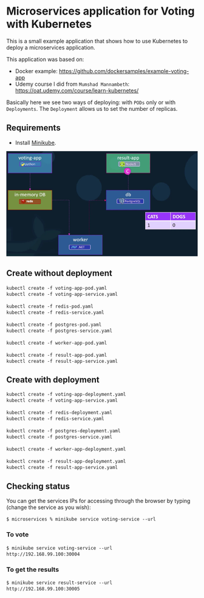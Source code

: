 # Microservices application for Voting with Kubernetes

This is a small example application that shows how to use Kubernetes to deploy a microservices application.

This application was based on: 

- Docker example: https://github.com/dockersamples/example-voting-app
- Udemy course I did from `Mumshad Mannambeth`: https://oat.udemy.com/course/learn-kubernetes/

Basically here we see two ways of deploying: with `PODs` only or with `Deployments`. 
The `Deployment` allows us to set the number of replicas.

## Requirements

- Install [Minikube](https://kubernetes.io/docs/setup/learning-environment/minikube/).

![Appl model](./app.png)

## Create without deployment

```shell script
kubectl create -f voting-app-pod.yaml
kubectl create -f voting-app-service.yaml

kubectl create -f redis-pod.yaml
kubectl create -f redis-service.yaml

kubectl create -f postgres-pod.yaml
kubectl create -f postgres-service.yaml

kubectl create -f worker-app-pod.yaml

kubectl create -f result-app-pod.yaml
kubectl create -f result-app-service.yaml
```

## Create with deployment

```shell script
kubectl create -f voting-app-deployment.yaml
kubectl create -f voting-app-service.yaml

kubectl create -f redis-deployment.yaml
kubectl create -f redis-service.yaml

kubectl create -f postgres-deployment.yaml
kubectl create -f postgres-service.yaml

kubectl create -f worker-app-deployment.yaml

kubectl create -f result-app-deployment.yaml
kubectl create -f result-app-service.yaml
```

## Checking status

You can get the services IPs for accessing through the browser by typing (change the service as you wish):

```shell script
$ microservices % minikube service voting-service --url
```

### To vote

```shell script
$ minikube service voting-service --url 
http://192.168.99.100:30004
```

### To get the results

```shell script
$ minikube service result-service --url
http://192.168.99.100:30005
```